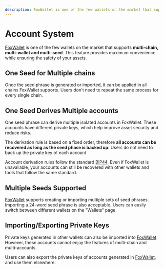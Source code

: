 ```yaml
---
description: FoxWallet is one of the few wallets on the market that supports multi-chain, multi-wallet and multi-seed. This feature provides maximum convenience while ensuring the safety of your assets.
---
```


# Account System

[FoxWallet](https://foxwallet.com) is one of the few wallets on the market that supports **multi-chain, multi-wallet and multi-seed**.
This feature provides maximum convenience while ensuring the safety of your assets.

## One Seed for Multiple chains

Once the seed phrase is generated or imported, it can be applied in all chains FoxWallet supports. Users don't need to repeat the same process for every single chain.
## One Seed Derives Multiple accounts

One seed phrase can derive multiple isolated accounts in FoxWallet. These accounts have different private keys, which help improve asset security and reduce risks.

The derivation rule is based on a fixed order, therefore **all accounts can be recovered as long as the seed phase is backed up**. Users do not need to back up the private key of each account

Account derivation rules follow the standard [BIP44](https://github.com/bitcoin/bips/blob/master/bip-0044.mediawiki). Even if FoxWallet is unavailable, your accounts can still be recovered with other wallets and tools that follow the same standard.

## Multiple Seeds Supported
[FoxWallet](https://foxwallet.com) supports creating or importing multiple sets of seed phrases. Importing a 24-word seed phrase is also acceptable. Users can easily switch between different wallets on the "Wallets" page.

## Importing/Exporting Private Keys
Private keys generated in other wallets can also be imported into [FoxWallet](https://foxwallet.com). However, these accounts cannot enjoy the features of multi-chain and multi-accounts.

Users can also export the private keys of accounts generated in [FoxWallet](https://foxwallet.com), and use them elsewhere.